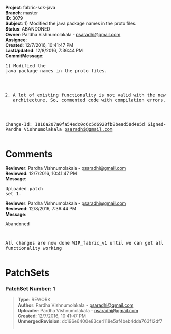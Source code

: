 <strong>Project</strong>: fabric-sdk-java<br><strong>Branch</strong>: master<br><strong>ID</strong>: 3079<br><strong>Subject</strong>: 1) Modified the java package names in the proto files.<br><strong>Status</strong>: ABANDONED<br><strong>Owner</strong>: Pardha Vishnumolakala - psaradhi@gmail.com<br><strong>Assignee</strong>:<br><strong>Created</strong>: 12/7/2016, 10:41:47 PM<br><strong>LastUpdated</strong>: 12/8/2016, 7:36:44 PM<br><strong>CommitMessage</strong>:<br><pre>1) Modified the java package names in the proto files.

2) A lot of existing functionality is not valid with the new Fabric 1.0 architecture.
So, commented code with compilation errors.

Change-Id: I816a207a0fa54edc0c6c5d6928fb8bead58d4e5d
Signed-off-by: Pardha Vishnumolakala <psaradhi@gmail.com>
</pre><h1>Comments</h1><strong>Reviewer</strong>: Pardha Vishnumolakala - psaradhi@gmail.com<br><strong>Reviewed</strong>: 12/7/2016, 10:41:47 PM<br><strong>Message</strong>: <pre>Uploaded patch set 1.</pre><strong>Reviewer</strong>: Pardha Vishnumolakala - psaradhi@gmail.com<br><strong>Reviewed</strong>: 12/8/2016, 7:36:44 PM<br><strong>Message</strong>: <pre>Abandoned

All changes are now done WIP_fabric_v1 until we can get all v1 functionality working</pre><h1>PatchSets</h1><h3>PatchSet Number: 1</h3><blockquote><strong>Type</strong>: REWORK<br><strong>Author</strong>: Pardha Vishnumolakala - psaradhi@gmail.com<br><strong>Uploader</strong>: Pardha Vishnumolakala - psaradhi@gmail.com<br><strong>Created</strong>: 12/7/2016, 10:41:47 PM<br><strong>UnmergedRevision</strong>: dc196e6400e83ce4118e5af4beb4dda763f12df7<br><br></blockquote>